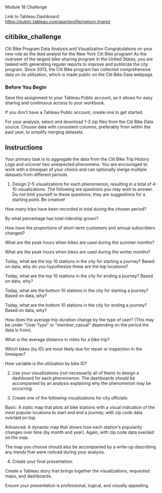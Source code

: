 Module 18 Challenge

Link to Tableau Dashboard: https://public.tableau.com/app/profile/nelson.linarez

## citibike_challenge

Citi Bike Program Data Analysis and Visualization
Congratulations on your new role as the lead analyst for the New York Citi Bike program! As the overseer of the largest bike-sharing program in the United States, you are tasked with generating regular reports to improve and publicize the city program. Since 2013, the Citi Bike program has collected comprehensive data on its utilization, which is made public on the Citi Bike Data webpage.

### Before You Begin
Save this assignment to your Tableau Public account, as it allows for easy sharing and continuous access to your workbook.

If you don't have a Tableau Public account, create one to get started.

For your analysis, select and download 1-3 zip files from the Citi Bike Data source. Choose data with consistent columns, preferably from within the past year, to simplify merging datasets.

## Instructions
Your primary task is to aggregate the data from the Citi Bike Trip History Logs and uncover two unexpected phenomena. You are encouraged to work with a timespan of your choice and can optionally merge multiple datasets from different periods.

1) Design 2-5 visualizations for each phenomenon, resulting in a total of 4-10 visualizations. The following are questions you may wish to answer. Do not limit yourself to these questions; they are suggestions for a starting point. Be creative!

How many trips have been recorded in total during the chosen period?

By what percentage has total ridership grown?

How have the proportions of short-term customers and annual subscribers changed?

What are the peak hours when bikes are used during the summer months?

What are the peak hours when bikes are used during the winter months?

Today, what are the top 10 stations in the city for starting a journey? Based on data, why do you hypothesize these are the top locations?

Today, what are the top 10 stations in the city for ending a journey? Based on data, why?

Today, what are the bottom 10 stations in the city for starting a journey? Based on data, why?

Today, what are the bottom 10 stations in the city for ending a journey? Based on data, why?

How does the average trip duration change by the type of user? (This may be under "User Type" or "member_casual" depending on the period the data is from).

What is the average distance in miles for a bike trip?

Which bikes (by ID) are most likely due for repair or inspection in the timespan?

How variable is the utilization by bike ID?

2) Use your visualizations (not necessarily all of them) to design a dashboard for each phenomenon. The dashboards should be accompanied by an analysis explaining why the phenomenon may be occurring.

3) Create one of the following visualizations for city officials:

Basic: A static map that plots all bike stations with a visual indication of the most popular locations to start and end a journey, with zip code data overlaid on top.

Advanced: A dynamic map that shows how each station's popularity changes over time (by month and year). Again, with zip code data overlaid on the map.

The map you choose should also be accompanied by a write-up describing any trends that were noticed during your analysis.

4) Create your final presentation:

Create a Tableau story that brings together the visualizations, requested maps, and dashboards.

Ensure your presentation is professional, logical, and visually appealing.

